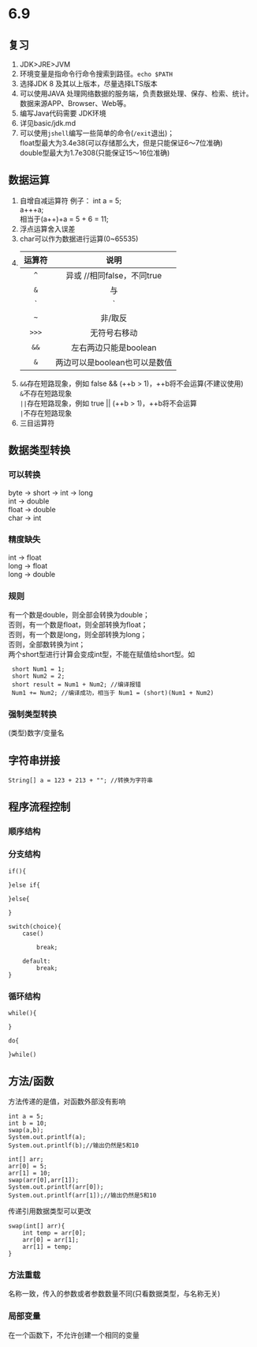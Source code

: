 # 6.9
## 复习
1. JDK>JRE>JVM
2. 环境变量是指命令行命令搜索到路径。`echo $PATH`
3. 选择JDK 8 及其以上版本，尽量选择LTS版本
4. 可以使用JAVA 处理网络数据的服务端，负责数据处理、保存、检索、统计。数据来源APP、Browser、Web等。
5. 编写Java代码需要 JDK环境
6. 详见basic/jdk.md
7. 可以使用`jshell`编写一些简单的命令(`/exit`退出)；<br>
   float型最大为3.4e38(可以存储那么大，但是只能保证6～7位准确)<br>
   double型最大为1.7e308(只能保证15～16位准确)

## 数据运算
1. 自增自减运算符
   例子：
   int a = 5; <br>
   a+++a;<br>
   相当于(a++)+a = 5 + 6 = 11;<br>
2. 浮点运算舍入误差
3. char可以作为数据进行运算(0~65535)
4. 运算符|说明
   :-:|:-:
   `^`|异或 //相同false，不同true
   `&`| 与
   `|`| 或
   `~`| 非/取反
   `>>>`| 无符号右移动
   `&&` | 左右两边只能是boolean
   `&` | 两边可以是boolean也可以是数值
5. `&&`存在短路现象，例如 false && (++b > 1)，++b将不会运算(不建议使用)<br>
   `&`不存在短路现象<br>
   `||`存在短路现象，例如 true || (++b > 1)，++b将不会运算<br>
   `|`不存在短路现象<br>
6. 三目运算符

## 数据类型转换
### 可以转换
byte -> short -> int -> long<br>
int -> double<br>
float -> double<br>
char -> int
### 精度缺失
int -> float<br>
long -> float<br>
long -> double<br>

### 规则
有一个数是double，则全部会转换为double；<br>
否则，有一个数是float，则全部转换为float；<br>
否则，有一个数是long，则全部转换为long；<br>
否则，全部数转换为int；<br>
两个short型进行计算会变成int型，不能在赋值给short型。如
```
 short Num1 = 1; 
 short Num2 = 2;
 short result = Num1 + Num2; //编译报错
 Num1 += Num2; //编译成功，相当于 Num1 = (short)(Num1 + Num2)
```

### 强制类型转换
(类型)数字/变量名

## 字符串拼接
```
String[] a = 123 + 213 + ""; //转换为字符串
```

## 程序流程控制

### 顺序结构

### 分支结构
```
if(){

}else if{

}else{

}
```
```
switch(choice){
    case()

        break;

    default:
        break;
}
```
### 循环结构
```
while(){

}
```
```
do{

}while()
```

## 方法/函数
方法传递的是值，对函数外部没有影响
```
int a = 5;
int b = 10;
swap(a,b);
System.out.printlf(a);
System.out.printlf(b);//输出仍然是5和10

int[] arr;
arr[0] = 5;
arr[1] = 10;
swap(arr[0],arr[1]);
System.out.printlf(arr[0]);
System.out.printlf(arr[1]);//输出仍然是5和10
```
传递引用数据类型可以更改
```
swap(int[] arr){
    int temp = arr[0];
    arr[0] = arr[1];
    arr[1] = temp;
}
```

### 方法重载
名称一致，传入的参数或者参数数量不同(只看数据类型，与名称无关)

### 局部变量
在一个函数下，不允许创建一个相同的变量

